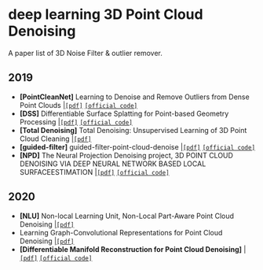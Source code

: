 # deep learning 3D Point Cloud Denoising
A paper list of 3D Noise Filter & outlier remover. 
##
## 2019
- **[PointCleanNet]** Learning to Denoise and Remove Outliers from Dense Point Clouds |[`[pdf]`](https://arxiv.org/pdf/1901.01060.pdf) [`[official code]`](https://github.com/mrakotosaon/pointcleannet) 
- **[DSS]** Differentiable Surface Splatting for Point-based Geometry Processing |[`[pdf]`](https://arxiv.org/pdf/1906.04173.pdf) [`[official code]`](https://github.com/yifita/DSS) 
- **[Total Denoising]** Total Denoising: Unsupervised Learning of 3D Point Cloud Cleaning |[`[pdf]`](https://openaccess.thecvf.com/content_ICCV_2019/papers/Hermosilla_Total_Denoising_Unsupervised_Learning_of_3D_Point_Cloud_Cleaning_ICCV_2019_paper.pdf) 
- **[guided-filter]** guided-filter-point-cloud-denoise |[`[pdf]`](http://kaiminghe.com/publications/pami12guidedfilter.pdf) [`[official code]`](https://github.com/aipiano/guided-filter-point-cloud-denoise) 
- **[NPD]** The Neural Projection Denoising project, 3D POINT CLOUD DENOISING VIA DEEP NEURAL NETWORK BASED LOCAL SURFACEESTIMATION  |[`[pdf]`](https://arxiv.org/pdf/1904.04427.pdf) [`[official code]`](https://github.com/chaojingduan/Neural-Projection) 


## 2020
- **[NLU]** Non-local Learning Unit, Non-Local Part-Aware Point Cloud Denoising  |[`[pdf]`](https://arxiv.org/pdf/2003.06631.pdf)
- Learning Graph-Convolutional Representations for Point Cloud Denoising |[`[pdf]`](https://arxiv.org/pdf/2007.02578.pdf)
- **[Differentiable Manifold Reconstruction for Point Cloud Denoising]** |[`[pdf]`](https://arxiv.org/pdf/2007.13551.pdf) [`[official code]`](https://github.com/luost26/DMRDenoise) 
